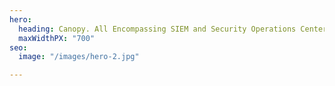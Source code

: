```yaml
---
hero:
  heading: Canopy. All Encompassing SIEM and Security Operations Center.
  maxWidthPX: "700"
seo:
  image: "/images/hero-2.jpg"

---
```

